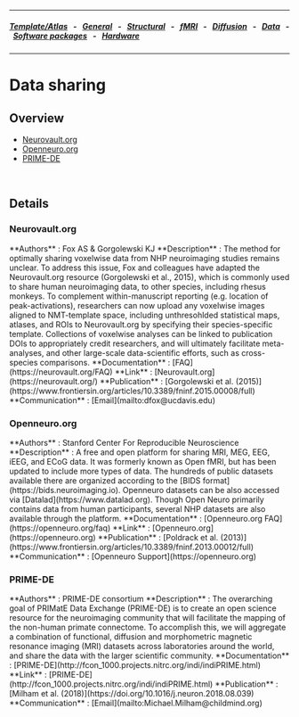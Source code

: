 
---

##### [Template/Atlas](templates_and_atlases.md) &nbsp;  - &nbsp;  [General](pipelines_general.md) &nbsp;  - &nbsp;  [Structural](pipelines_structural.md) &nbsp;  - &nbsp;  [fMRI](pipelines_fmri.md) &nbsp;  - &nbsp;  [Diffusion](pipelines_diffusion.md) &nbsp;  - &nbsp;  [Data](data_sharing.md) &nbsp;  - &nbsp; [Software packages](software_packages.md)  &nbsp;  - &nbsp; [Hardware](hardware.md)          
---    

# Data sharing

## Overview     
- [Neurovault.org](data_sharing.md#neurovault-org)
- [Openneuro.org](data_sharing.md#openneuro.org)      
- [PRIME-DE](data_sharing.md#prime-de)   

<br>     

## Details

### Neurovault.org       
<div class="rw-ui-container" data-title="neurovault rating"></div>    
**Authors**         : Fox AS & Gorgolewski KJ                  
**Description**     : The method for optimally sharing voxelwise data from NHP neuroimaging studies remains unclear. To address this issue, Fox and colleagues have adapted the Neurovault.org resource (Gorgolewski et al., 2015), which is commonly used to share human neuroimaging data, to other species, including rhesus monkeys. To complement within-manuscript reporting (e.g. location of peak-activations), researchers can now upload any voxelwise images aligned to NMT-template space, including unthresohlded statistical maps, atlases, and ROIs to Neurovault.org by specifying their species-specific template. Collections of voxelwise analyses can be linked to publication DOIs to appropriately credit researchers, and will ultimately facilitate meta-analyses, and other large-scale data-scientific efforts, such as cross-species comparisons.                                         
**Documentation**   : [FAQ](https://neurovault.org/FAQ)     
**Link**            : [Neurovault.org](https://neurovault.org/)    
**Publication**     : [Gorgolewski et al. (2015)](https://www.frontiersin.org/articles/10.3389/fninf.2015.00008/full)                   
**Communication**   : [Email](mailto:dfox@ucdavis.edu) 

### Openneuro.org     
<div class="rw-ui-container" data-title="openneuro rating"></div>    
**Authors**         : Stanford Center For Reproducible Neuroscience               
**Description**     : A free and open platform for sharing MRI, MEG, EEG, iEEG, and ECoG data. It was formerly known as Open fMRI, but has been updated to include more types of data. The hundreds of public datasets available there are organized according to the [BIDS format](https://bids.neuroimaging.io). Openneuro datasets can be also accessed via [Datalad](https://www.datalad.org). Though Open Neuro primarily contains data from human participants, several NHP datasets are also available through the platform.                                            
**Documentation**   : [Openneuro.org FAQ](https://openneuro.org/faq)  
**Link**            : [Openneuro.org](https://openneuro.org)    
**Publication**     : [Poldrack et al. (2013)](https://www.frontiersin.org/articles/10.3389/fninf.2013.00012/full)                   
**Communication**   : [Openneuro Support](https://openneuro.org) 

### PRIME-DE       
<div class="rw-ui-container" data-title="prime-de rating"></div>    
**Authors**         : PRIME-DE consortium                  
**Description**     : The overarching goal of PRIMatE Data Exchange (PRIME-DE) is to create an open science resource for the neuroimaging community that will facilitate the mapping of the non-human primate connectome. To accomplish this, we will aggregate a combination of functional, diffusion and morphometric magnetic resonance imaging (MRI) datasets across laboratories around the world, and share the data with the larger scientific community.                                         
**Documentation**   : [PRIME-DE](http://fcon_1000.projects.nitrc.org/indi/indiPRIME.html)   
**Link**            : [PRIME-DE](http://fcon_1000.projects.nitrc.org/indi/indiPRIME.html)    
**Publication**     : [Milham et al. (2018)](https://doi.org/10.1016/j.neuron.2018.08.039)                   
**Communication**   : [Email](mailto:Michael.Milham@childmind.org) 


[//]: # (This script is necessary to render the rating widgets)
[//]: # (Use this code to insert a widget)
[//]: # (<div class="rw-ui-container" data-title="test rating"></div>)

<script type="text/javascript">(function(d, t, e, m){
    // Async Rating-Widget initialization.
    window.RW_Async_Init = function(){
        RW.init({
            huid: "461543",
            uid: "08f35e7d11687ef3ae7b3e7c219b6114",
            source: "website",
            options: {
                "advanced": {
                    "layout": {
                        "lineHeight": "12px"
                    },
                    "nero": {
                        "showDislike": false
                    },
                    "text": {
                        "rateThis": "Like this resource"
                    }
                },
                "type": "nero",
                "style": "check",
                "isDummy": false,
                "showTooltip": false,
            } 
        });
        RW.render();
    };
        // Append Rating-Widget JavaScript library.
    var rw, s = d.getElementsByTagName(e)[0], id = "rw-js",
        l = d.location, ck = "Y" + t.getFullYear() + 
        "M" + t.getMonth() + "D" + t.getDate(), p = l.protocol,
        f = ((l.search.indexOf("DBG=") > -1) ? "" : ".min"),
        a = ("https:" == p ? "secure." + m + "js/" : "js." + m);
    if (d.getElementById(id)) return;              
    rw = d.createElement(e);
    rw.id = id; rw.async = true; rw.type = "text/javascript";
    rw.src = p + "//" + a + "external" + f + ".js?ck=" + ck;
    s.parentNode.insertBefore(rw, s);
    }(document, new Date(), "script", "rating-widget.com/"));
</script>
